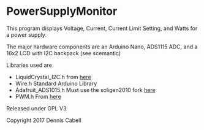 # PowerSupplyMonitor

This program displays Voltage, Current, Current Limit Setting, and Watts for a power supply.

The major hardware components are an Arduino Nano, ADS1115 ADC, and a 16x2 LCD with I2C backpack (see scemantic)

Libraries used are 

* LiquidCrystal_I2C.h    from [here](https://bitbucket.org/fmalpartida/new-liquidcrystal/wiki/Home)
* Wire.h                 Standard Arduino Library
* Adafruit_ADS1015.h     Must use the soligen2010 fork [here](https://github.com/soligen2010/Adafruit_ADS1X15)
* PWM.h                  From [here](https://code.google.com/archive/p/arduino-pwm-frequency-library/downloads)


Released under GPL V3

Copyright 2017 Dennis Cabell
